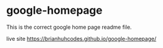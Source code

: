 # google-homepage
This is the correct google home page readme file.

live site
https://brianhuhcodes.github.io/google-homepage/
